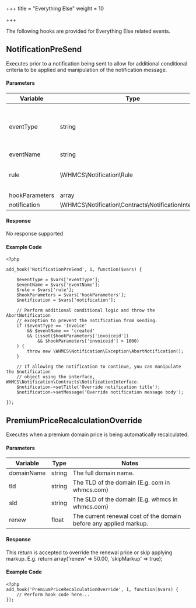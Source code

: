 +++
title = "Everything Else"
weight = 10

+++

The following hooks are provided for Everything Else related events.

## NotificationPreSend

Executes prior to a notification being sent to allow for additional conditional criteria to be applied and manipulation of the notification message.

#### Parameters

| Variable | Type | Notes |
| -------- | ---- | ----- |
| eventType | string | 'Ticket', 'Invoice', 'Order', 'Service', 'Domain', or 'API' |
| eventName | string |  |
| rule | \WHMCS\Notification\Rule | Notification rule that has been matched. |
| hookParameters | array |  |
| notification | \WHMCS\Notification\Contracts\NotificationInterface |  |

#### Response

No response supported

#### Example Code

```
<?php

add_hook('NotificationPreSend', 1, function($vars) {

    $eventType = $vars['eventType'];
    $eventName = $vars['eventName'];
    $rule = $vars['rule'];
    $hookParameters = $vars['hookParameters'];
    $notification = $vars['notification'];

    // Perform additional conditional logic and throw the AbortNotification
    // exception to prevent the notification from sending.
    if ($eventType == 'Invoice'
        && $eventName == 'created'
        && (isset($hookParameters['invoiceid'])
            && $hookParameters['invoiceid'] > 1000)
    ) {
        throw new \WHMCS\Notification\Exception\AbortNotification();
    }

    // If allowing the notification to continue, you can manipulate the $notification
    // object using the interface, WHMCS\Notification\Contracts\NotificationInterface.
    $notification->setTitle('Override notification title');
    $notification->setMessage('Override notification message body');

});
```

## PremiumPriceRecalculationOverride

Executes when a premium domain price is being automatically recalculated.

#### Parameters

| Variable | Type | Notes |
| -------- | ---- | ----- |
| domainName | string | The full domain name. |
| tld | string | The TLD of the domain (E.g. com in whmcs.com) |
| sld | string | The SLD of the domain (E.g. whmcs in whmcs.com) |
| renew | float | The current renewal cost of the domain before any applied markup. |

#### Response

This return is accepted to override the renewal price or skip applying markup. E.g. return array('renew' => 50.00, 'skipMarkup' => true);

#### Example Code

```
<?php
add_hook('PremiumPriceRecalculationOverride', 1, function($vars) {
    // Perform hook code here...
});
```

